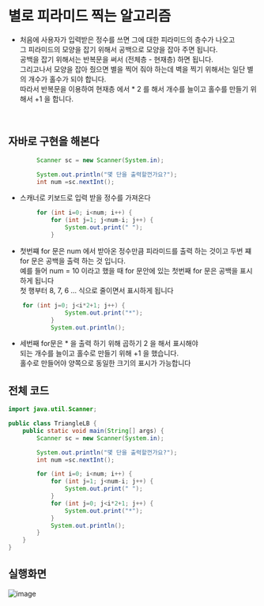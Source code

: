 # 별로 피라미드 찍는 알고리즘

* 처음에 사용자가 입력받은 정수를 쓰면 그에 대한 피라미드의 층수가 나오고 <br>
  그 피라미드의 모양을 잡기 위해서 공백으로 모양을 잡아 주면 됩니다.<br>
  공백을 잡기 위해서는 반복문을 써서 (전체층 - 현재층) 하면 됩니다. <br>
  그리고나서 모양을 잡아 줬으면 별을 찍어 줘야 하는데 벽을 찍기 위해서는 일단 별의 개수가 홀수가 되야 합니다.<br>
  따라서 반복문을 이용하여 현재층 에서 * 2 를 해서 개수를 늘이고 홀수를 만들기 위해서 +1 을 합니다.<br>
 <br>
 
 ## 자바로 구현을 해본다 

```java
        Scanner sc = new Scanner(System.in);

        System.out.println("몇 단을 출력할껀가요?");
        int num =sc.nextInt();
```
* 스캐너로 키보드로 입력 받을 정수를 가져온다

```java
        for (int i=0; i<num; i++) {
            for (int j=1; j<num-i; j++) {
                System.out.print(" ");
            }
```
* 첫번쨰 for 문은 num 에서 받아온 정수만큼 피라미드를 출력 하는 것이고
 두번 쨰 for 문은 공백을 출력 하는 것 입니다.<br>예를 들어
num = 10 이라고 했을 때 for 문안에 있는 첫번째 for 문은 공백을 표시하게 됩니다
<br> 첫 행부터 8, 7, 6 … 식으로 줄이면서 표시하게 됩니다
```java
    for (int j=0; j<i*2+1; j++) {
                System.out.print("*");
            }
            System.out.println();
```
* 세번째 for문은 * 을 출력 하기 위해 곱하기 2 을 해서 표시해야
<br>되는 개수를 늘이고 홀수로 만들기 위해 +1 을 했습니다. 
<br>홀수로 만들어야 양쪽으로 동일한 크기의 표시가 가능합니다

## 전체 코드
```java
import java.util.Scanner;

public class TriangleLB {
    public static void main(String[] args) {
        Scanner sc = new Scanner(System.in);

        System.out.println("몇 단을 출력할껀가요?");
        int num =sc.nextInt();

        for (int i=0; i<num; i++) {
            for (int j=1; j<num-i; j++) {
                System.out.print(" ");
            }
            for (int j=0; j<i*2+1; j++) {
                System.out.print("*");
            }
            System.out.println();
        }
    }
}
```
## 실행화면
![image](https://user-images.githubusercontent.com/106642094/224196116-3df09e6f-b106-4052-aa8d-86047a4b07b2.png)
